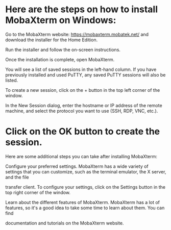 # Here are the steps on how to install MobaXterm on Windows:

Go to the MobaXterm website: https://mobaxterm.mobatek.net/ and download the installer for the Home Edition.

Run the installer and follow the on-screen instructions.

Once the installation is complete, open MobaXterm.

You will see a list of saved sessions in the left-hand column. If you have previously installed and used PuTTY, any saved PuTTY sessions will also be listed.

To create a new session, click on the + button in the top left corner of the window.

In the New Session dialog, enter the hostname or IP address of the remote machine, and select the protocol you want to use (SSH, RDP, VNC, etc.).


# Click on the OK button to create the session.

Here are some additional steps you can take after installing MobaXterm:

Configure your preferred settings. MobaXterm has a wide variety of settings that you can customize, such as the terminal emulator, the X server, and the file 

transfer client. To configure your settings, click on the Settings button in the top right corner of the window.

Learn about the different features of MobaXterm. MobaXterm has a lot of features, so it's a good idea to take some time to learn about them. You can find 

documentation and tutorials on the MobaXterm website.


